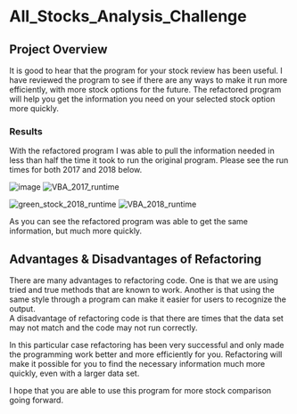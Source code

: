 # All_Stocks_Analysis_Challenge
## Project Overview
It is good to hear that the program for your stock review has been useful.  I have reviewed the program to see if there are any ways to make it run more efficiently, with more stock options for the future.  The refactored program will help you get the information you need on your selected stock option more quickly.  

### Results
With the refactored program I was able to pull the information needed in less than half the time it took to run the original program.  Please see the run times for both 2017 and 2018 below.

![image](https://user-images.githubusercontent.com/84556072/123492693-760a3f00-d5d7-11eb-9762-02d8c55d3496.png) 
![VBA_2017_runtime](https://user-images.githubusercontent.com/84556072/123492867-faf55880-d5d7-11eb-9180-223c135e3725.png)

![green_stock_2018_runtime](https://user-images.githubusercontent.com/84556072/123492878-03e62a00-d5d8-11eb-9530-4104ba892363.png)
![VBA_2018_runtime](https://user-images.githubusercontent.com/84556072/123492888-09dc0b00-d5d8-11eb-8bd1-3f3b60e9d333.png)

As you can see the refactored program was able to get the same information, but much more quickly.  

## Advantages & Disadvantages of Refactoring
There are many advantages to refactoring code.  One is that we are using tried and true methods that are known to work. Another is that using the same style through a program can make it easier for users to recognize the output.  
A disadvantage of refactoring code is that there are times that the data set may not match and the code may not run correctly.  

In this particular case refactoring has been very successful and only made the programming work better and more efficiently for you.  Refactoring will make it possible for you to find the necessary information much more quickly, even with a larger data set.

I hope that you are able to use this program for more stock comparison going forward.
